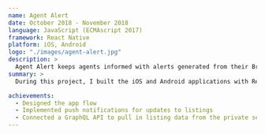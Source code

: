 ```yaml
---
name: Agent Alert
date: October 2018 - November 2018
language: JavaScript (ECMAscript 2017)
framework: React Native
platform: iOS, Android
logo: "./images/agent-alert.jpg"
description: >
  Agent Alert keeps agents informed with alerts generated from their Brokerage Engine Account.
summary: >
  During this project, I built the iOS and Android applications with React Native. Whenever a property listing has an event occur, push notifications are sent to the agents managing the listing.

achievements:
  - Designed the app flow
  - Implemented push notifications for updates to listings
  - Connected a GraphQL API to pull in listing data from the private service
---
```

